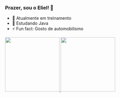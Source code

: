 ### Prazer, sou o Eliel! 👋

- 🔭 Atualmente em treinamento
- 🌱 Estudando Java
- ⚡ Fun fact: Gosto de automobilismo

<div>
  <a href="https://github.com/eliellds">
  <img height="180em" src="https://github-readme-stats.vercel.app/api?username=eliellds&show_icons=true&theme=outrun&include_all_commits=true&count_private=true"/>
  <img height="180em" src="https://github-readme-stats.vercel.app/api/top-langs/?username=eliellds&layout=compact&langs_count=7&theme=outrun"/>
</div>
